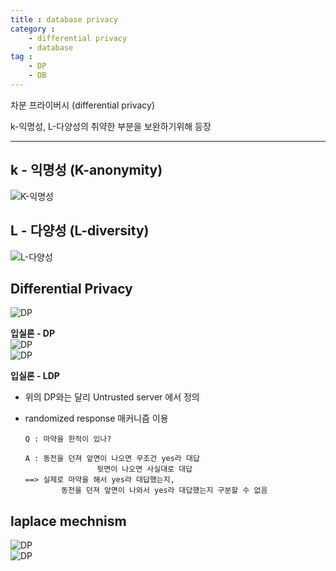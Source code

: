 ```yaml
---
title : database privacy
category :
    - differential privacy
    - database
tag :
    - DP
    - DB
---
```

차분 프라이버시 (differential privacy)

k-익명성, L-다양성의 취약한 부분을 보완하기위해 등장

---
## k - 익명성 (K-anonymity)

 ![K-익명성](/TIL/assets/images/K-anonymity.png)  


## L - 다양성 (L-diversity)

 ![L-다양성](/TIL/assets/images/L-diversity.png)  


## Differential Privacy

 ![DP](/TIL/assets/images/DP(1).png)  

 **입실론 - DP**  
 ![DP](/TIL/assets/images/DP(2).png)  
 ![DP](/TIL/assets/images/DP(3).png)  

 **입실론 - LDP**
 * 위의 DP와는 달리 Untrusted server 에서 정의
 * randomized response 매커니즘 이용  

    ```
    Q : 마약을 한적이 있나?

    A : 동전을 던져 앞면이 나오면 무조건 yes라 대답
                    뒷면이 나오면 사실대로 대답
    ==> 실제로 마약을 해서 yes라 대답했는지, 
            동전을 던져 앞면이 나와서 yes라 대답했는지 구분할 수 없음
    ```

## laplace mechnism
 ![DP](/TIL/assets/images/laplaceMech.PNG)  
 ![DP](/TIL/assets/images/laplaceMechn.PNG)  